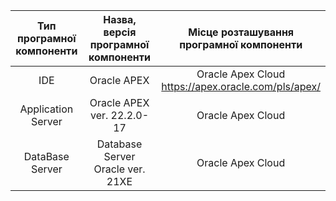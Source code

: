 |Тип програмної <br> компоненти|Назва, версія програмної <br> компоненти|Місце розташування <br> програмної компоненти|
|:-:|:-:|:-:|
|IDE|Oracle APEX|Oracle Apex Cloud <br> https://apex.oracle.com/pls/apex/|
|Application Server|Oracle APEX ver. 22.2.0-17|Oracle Apex Cloud|
|DataBase Server|Database Server Oracle ver. 21XE|Oracle Apex Cloud|
